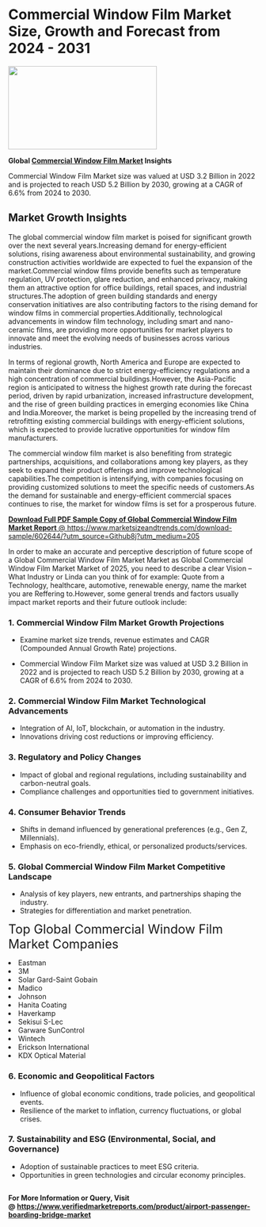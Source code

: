 <H1>Commercial Window Film Market Size, Growth and Forecast from 2024 - 2031</H1><img class="aligncenter size-medium wp-image-584254" src="https://thirdeyenews.in/wp-content/uploads/2024/09/Global-Market-Research-300x168.jpeg" alt="" width="300" height="168" /><p><strong>Global&nbsp;<a href="https://www.marketsizeandtrends.com/download-sample/602644/?utm_source=Github8j?utm_medium=205">Commercial Window Film Market</a> Insights</strong></p><p>Commercial Window Film Market size was valued at USD 3.2 Billion in 2022 and is projected to reach USD 5.2 Billion by 2030, growing at a CAGR of 6.6% from 2024 to 2030.</p><p><h2>Market Growth Insights</h2> <p>The global commercial window film market is poised for significant growth over the next several years.Increasing demand for energy-efficient solutions, rising awareness about environmental sustainability, and growing construction activities worldwide are expected to fuel the expansion of the market.Commercial window films provide benefits such as temperature regulation, UV protection, glare reduction, and enhanced privacy, making them an attractive option for office buildings, retail spaces, and industrial structures.The adoption of green building standards and energy conservation initiatives are also contributing factors to the rising demand for window films in commercial properties.Additionally, technological advancements in window film technology, including smart and nano-ceramic films, are providing more opportunities for market players to innovate and meet the evolving needs of businesses across various industries.</p> <p><a href="#"></a></p> <p>In terms of regional growth, North America and Europe are expected to maintain their dominance due to strict energy-efficiency regulations and a high concentration of commercial buildings.However, the Asia-Pacific region is anticipated to witness the highest growth rate during the forecast period, driven by rapid urbanization, increased infrastructure development, and the rise of green building practices in emerging economies like China and India.Moreover, the market is being propelled by the increasing trend of retrofitting existing commercial buildings with energy-efficient solutions, which is expected to provide lucrative opportunities for window film manufacturers.</p> <p>The commercial window film market is also benefiting from strategic partnerships, acquisitions, and collaborations among key players, as they seek to expand their product offerings and improve technological capabilities.The competition is intensifying, with companies focusing on providing customized solutions to meet the specific needs of customers.As the demand for sustainable and energy-efficient commercial spaces continues to rise, the market for window films is set for a prosperous future.</p> <p><a href="#"></p><p><span class=""><strong>Download Full PDF Sample Copy of Global Commercial Window Film Market Report</strong> @ <a href="https://www.marketsizeandtrends.com/download-sample/602644/?utm_source=Github8j?utm_medium=205" target="_blank">https://www.marketsizeandtrends.com/download-sample/602644/?utm_source=Github8j?utm_medium=205</a></span></p><p>In order to make an accurate and perceptive description of future scope of a Global&nbsp;Commercial Window Film Market Market as Global&nbsp;Commercial Window Film Market Market of 2025, you need to describe a clear Vision &ndash; What Industry or Linda can you think of for example: Quote from a Technology, healthcare, automotive, renewable energy, name the market you are Reffering to.However, some general trends and factors usually impact market reports and their future outlook include:</p><h3>1.&nbsp;<strong>Commercial Window Film Market Growth Projections</strong></h3><ul><li>Examine market size trends, revenue estimates and CAGR (Compounded Annual Growth Rate) projections.</li><li><p>Commercial Window Film Market size was valued at USD 3.2 Billion in 2022 and is projected to reach USD 5.2 Billion by 2030, growing at a CAGR of 6.6% from 2024 to 2030.</p></li></ul><h3>2.&nbsp;<strong>Commercial Window Film Market Technological Advancements</strong></h3><ul><li>Integration of AI, IoT, blockchain, or automation in the industry.</li><li>Innovations driving cost reductions or improving efficiency.</li></ul><h3>3.&nbsp;<strong>Regulatory and Policy Changes</strong></h3><ul><li>Impact of global and regional regulations, including sustainability and carbon-neutral goals.</li><li>Compliance challenges and opportunities tied to government initiatives.</li></ul><h3>4.&nbsp;<strong>Consumer Behavior Trends</strong></h3><ul><li>Shifts in demand influenced by generational preferences (e.g., Gen Z, Millennials).</li><li>Emphasis on eco-friendly, ethical, or personalized products/services.</li></ul><h3>5.&nbsp;<strong>Global Commercial Window Film Market Competitive Landscape</strong></h3><ul><li>Analysis of key players, new entrants, and partnerships shaping the industry.</li><li>Strategies for differentiation and market penetration.</li></ul><p data-pm-slice="1 1 []"><span style="color: inherit; font-family: inherit; font-size: 25px;">Top Global Commercial Window Film Market Companies</span></p><div class="" data-test-id=""><p><li>Eastman</li><li> 3M</li><li> Solar Gard-Saint Gobain</li><li> Madico</li><li> Johnson</li><li> Hanita Coating</li><li> Haverkamp</li><li> Sekisui S-Lec</li><li> Garware SunControl</li><li> Wintech</li><li> Erickson International</li><li> KDX Optical Material</li></p></div><h3>6.&nbsp;<strong>Economic and Geopolitical Factors</strong></h3><ul><li>Influence of global economic conditions, trade policies, and geopolitical events.</li><li>Resilience of the market to inflation, currency fluctuations, or global crises.</li></ul><h3>7.&nbsp;<strong>Sustainability and ESG (Environmental, Social, and Governance)</strong></h3><ul><li>Adoption of sustainable practices to meet ESG criteria.</li><li>Opportunities in green technologies and circular economy principles.</li></ul><h2><strong style="font-size: 14px;">For More Information or Query, Visit @&nbsp;</strong><a style="background-color: #ffffff; font-size: 14px;" href="https://www.marketsizeandtrends.com/report/commercial-window-film-market/" target="_blank">https://www.verifiedmarketreports.com/product/airport-passenger-boarding-bridge-market</a></h2>